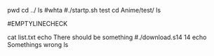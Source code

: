 pwd
cd ../
ls
#whta
#./startp.sh test
cd Anime/test/
ls

#EMPTYLINECHECK


cat list.txt
echo There should be something
#./download.s14 14
echo Somethings wrong
ls

